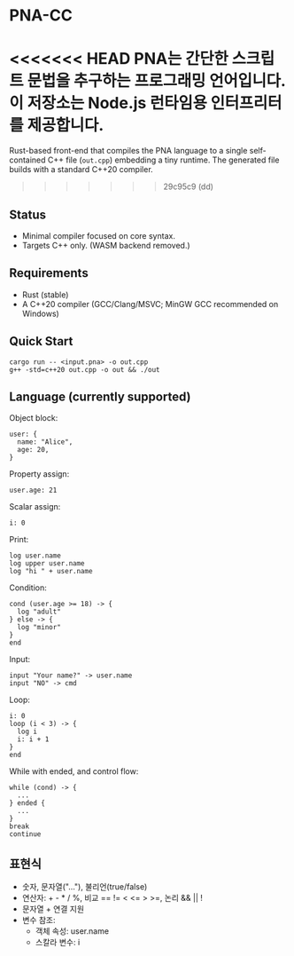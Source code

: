 # PNA-CC

<<<<<<< HEAD
**PNA**는 간단한 스크립트 문법을 추구하는 프로그래밍 언어입니다.
이 저장소는 **Node.js 런타임용 인터프리터**를 제공합니다.
=======
Rust-based front-end that compiles the PNA language to a single self-contained C++ file (`out.cpp`) embedding a tiny runtime. The generated file builds with a standard C++20 compiler.
>>>>>>> 29c95c9 (dd)

## Status
- Minimal compiler focused on core syntax.
- Targets C++ only. (WASM backend removed.)

## Requirements
- Rust (stable)
- A C++20 compiler (GCC/Clang/MSVC; MinGW GCC recommended on Windows)

## Quick Start
```
cargo run -- <input.pna> -o out.cpp
g++ -std=c++20 out.cpp -o out && ./out
```

## Language (currently supported)

Object block:
```
user: {
  name: "Alice",
  age: 20,
}
```

Property assign:
```
user.age: 21
```

Scalar assign:
```
i: 0
```

Print:
```
log user.name
log upper user.name
log "hi " + user.name
```

Condition:
```
cond (user.age >= 18) -> {
  log "adult"
} else -> {
  log "minor"
}
end
```

Input:
```
input "Your name?" -> user.name
input "NO" -> cmd
```

Loop:
```
i: 0
loop (i < 3) -> {
  log i
  i: i + 1
}
end
```

While with ended, and control flow:
```
while (cond) -> {
  ...
} ended {
  ...
}
break
continue
```

## 표현식
- 숫자, 문자열("..."), 불리언(true/false)
- 연산자: + - * / %, 비교 == != < <= > >=, 논리 && || !
- 문자열 + 연결 지원
- 변수 참조:
    - 객체 속성: user.name
    - 스칼라 변수: i
